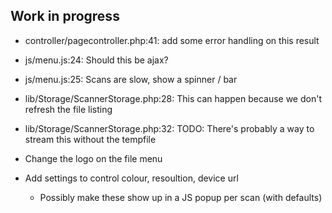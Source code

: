 ## Work in progress

* controller/pagecontroller.php:41:  add some error handling on this result
* js/menu.js:24:                     Should this be ajax?
* js/menu.js:25:                     Scans are slow, show a spinner / bar
* lib/Storage/ScannerStorage.php:28: This can happen because we don't refresh the file listing
* lib/Storage/ScannerStorage.php:32: TODO: There's probably a way to stream this without the tempfile

* Change the logo on the file menu
* Add settings to control colour, resoultion, device url
  * Possibly make these show up in a JS popup per scan (with defaults)
